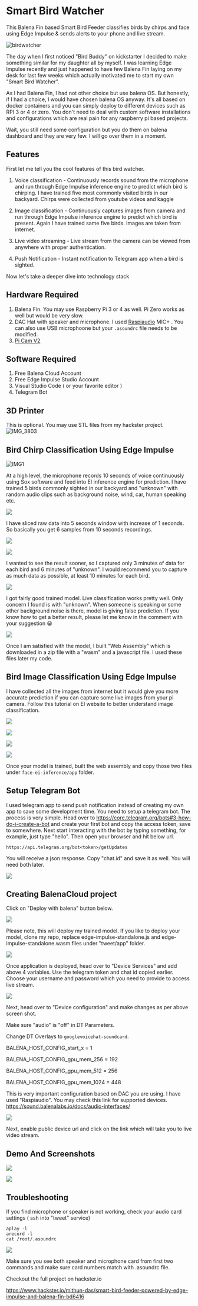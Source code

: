 # Smart Bird Watcher

This Balena Fin based Smart Bird Feeder classifies birds by chirps and face using Edge Impulse & sends alerts to your phone and live stream.

![birdwatcher](https://user-images.githubusercontent.com/9275193/103363629-8eb2f580-4a89-11eb-919b-d12f45d013b5.jpg)

The day when I first noticed "Bird Buddy" on kickstarter I decided to make something similar for my daughter all by myself. I was learning Edge Impulse recently and just happened to have few Balena Fin laying on my desk for last few weeks which actually motivated me to start my own "Smart Bird Watcher".

As I had Balena Fin, I had not other choice but use balena OS. But honestly, if I had a choice, I would have chosen balena OS anyway. It's all based on docker containers and you can simply deploy to different devices such as RPI 3 or 4 or zero. You don't need to deal with custom software installations and configurations which are real pain for any raspberry pi based projects.

Wait, you still need some configuration but you do them on balena dashboard and they are very few. I will go over them in a moment.

## Features
First let me tell you the cool features of this bird watcher.

1. Voice classification - Continuously records sound from the microphone and run through Edge Impulse inference engine to predict which bird is chirping. I have trained five most commonly visited birds in our backyard. Chirps were collected from youtube videos and kaggle

2. Image classification - Continuously captures images from camera and run through Edge Impulse inference engine to predict which bird is present. Again I have trained same five birds. Images are taken from internet.

3. Live video streaming - Live stream from the camera can be viewed from anywhere with proper authentication.

4. Push Notification - Instant notification to Telegram app when a bird is sighted.

Now let's take a deeper dive into technology stack

## Hardware Required
1. Balena Fin. You may use Raspberry Pi 3 or 4 as well. Pi Zero works as well but would be very slow.
2. DAC Hat with speaker and microphone. I used [Raspiaudio](https://raspiaudio.com/produit/mic) MIC+ . You can also use USB microphoone but your `.asoundrc` file needs to be modified. 
3. [Pi Cam V2](https://www.amazon.com/Raspberry-Pi-Camera-Module-Megapixel/dp/B01ER2SKFS)

## Software Required
1. Free Balena Cloud Account 
2. Free Edge Impulse Studio Account
3. Visual Studio Code ( or your favorite editor ) 
4. Telegram Bot

## 3D Printer 
This is optional. You may use STL files from my hackster project.
![IMG_3803](https://user-images.githubusercontent.com/9275193/103364208-29f89a80-4a8b-11eb-99f9-a4db6474c0b6.jpg)

## Bird Chirp Classification Using Edge Impulse
![IMG1](https://hackster.imgix.net/uploads/attachments/1236230/0_qgo58objuzppam6q_(1)_8LWY7wN8l1.jpeg?auto=compress%2Cformat&w=740&h=555&fit=max)

At a high level, the microphone records 10 seconds of voice continuously using Sox software and feed into EI inference engine for prediction. I have trained 5 birds commonly sighted in our backyard and "unknown" with random audio clips such as background noise, wind, car, human speaking etc.

![](https://hackster.imgix.net/uploads/attachments/1236231/screen_shot_2020-12-25_at_8_54_21_pm_GSqldygInE.png?auto=compress%2Cformat&w=740&h=555&fit=max)

I have sliced raw data into 5 seconds window with increase of 1 seconds. So basically you get 6 samples from 10 seconds recordings.

![](https://hackster.imgix.net/uploads/attachments/1236234/screen_shot_2020-12-25_at_9_37_35_pm_x0stax4yXG.png?auto=compress%2Cformat&w=740&h=555&fit=max)

![](https://hackster.imgix.net/uploads/attachments/1236235/screen_shot_2020-12-25_at_9_53_25_pm_8gxr1ZEu1N.png?auto=compress%2Cformat&w=740&h=555&fit=max)

I wanted to see the result sooner, so I captured only 3 minutes of data for each bird and 6 minutes of "unknown". I would recommend you to capture as much data as possible, at least 10 minutes for each bird.

![](https://hackster.imgix.net/uploads/attachments/1236236/screen_shot_2020-12-25_at_9_58_32_pm_f3ozmUIsVa.png?auto=compress%2Cformat&w=740&h=555&fit=max)


I got fairly good trained model. Live classification works pretty well. Only concern I found is with "unknown". When someone is speaking or some other background noise is there, model is giving false prediction. If you know how to get a better result, please let me know in the comment with your suggestion 😀

![](https://hackster.imgix.net/uploads/attachments/1236238/screen_shot_2020-12-25_at_10_06_00_pm_BDN5rjhnhu.png?auto=compress%2Cformat&w=740&h=555&fit=max)

Once I am satisfied with the model, I built "Web Assembly" which is downloaded in a zip file with a "wasm" and a javascript file. I used these files later my code.

## Bird Image Classification Using Edge Impulse
I have collected all the images from internet but it would give you more accurate prediction if you can capture some live images from your pi camera. Follow this tutorial on EI website to better understand image classification.

![](https://hackster.imgix.net/uploads/attachments/1236472/screen_shot_2020-12-26_at_2_15_22_pm_VsIytULlmb.png?auto=compress%2Cformat&w=740&h=555&fit=max)

![](https://hackster.imgix.net/uploads/attachments/1236473/screen_shot_2020-12-26_at_2_23_05_pm_RC5zHxrSd8.png?auto=compress%2Cformat&w=740&h=555&fit=max)

![](https://hackster.imgix.net/uploads/attachments/1236497/screen_shot_2020-12-26_at_3_11_15_pm_IgQL2EjGo2.png?auto=compress%2Cformat&w=740&h=555&fit=max)

![](https://hackster.imgix.net/uploads/attachments/1236498/screen_shot_2020-12-26_at_3_09_32_pm_gAsZUMAzS6.png?auto=compress%2Cformat&w=740&h=555&fit=max)

Once your model is trained, built the web assembly and copy those two files under `face-ei-inference/app` folder.

## Setup Telegram Bot
I used telegram app to send push notification instead of creating my own app to save some development time. You need to setup a telegram bot. The process is very simple. Head over to https://core.telegram.org/bots#3-how-do-i-create-a-bot and create your first bot and copy the access token, save to somewhere. Next start interacting with the bot by typing something, for example, just type "hello". Then open your browser and hit below url.

`https://api.telegram.org/bot<token>/getUpdates`

You will receive a json response. Copy "chat.id" and save it as well. You will need both later.

![](https://hackster.imgix.net/uploads/attachments/1236276/screen_shot_2020-12-25_at_10_47_49_pm_zd6IhbJA1d.png?auto=compress%2Cformat&w=740&h=555&fit=max)

## Creating BalenaCloud project
Click on "Deploy with balena" button below.

[![](https://balena.io/deploy.png)](https://dashboard.balena-cloud.com/deploy)

Please note, this will deploy my trained model. If you like to deploy your model, clone my repo, replace edge-impulse-standalone.js and edge-impulse-standalone.wasm files under "tweet/app" folder.

![](https://hackster.imgix.net/uploads/attachments/1236277/screen_shot_2020-12-25_at_10_53_34_pm_sgQig5r6JM.png?auto=compress%2Cformat&w=740&h=555&fit=max)

Once application is deployed, head over to "Device Services" and add above 4 variables. Use the telegram token and chat id copied earlier. Choose your username and password which you need to provide to access live stream.

![](https://hackster.imgix.net/uploads/attachments/1236283/screen_shot_2020-12-25_at_11_34_31_pm_S7r7mkXZSk.png?auto=compress%2Cformat&w=740&h=555&fit=max)

Next, head over to "Device configuration" and make changes as per above screen shot.

Make sure "audio" is "off" in DT Parameters.

Change DT Overlays to `googlevoicehat-soundcard`.

BALENA_HOST_CONFIG_start_x = 1

BALENA_HOST_CONFIG_gpu_mem_256 = 192

BALENA_HOST_CONFIG_gpu_mem_512 = 256

BALENA_HOST_CONFIG_gpu_mem_1024 = 448

This is very important configuration based on DAC you are using. I have used "Raspiaudio". You may check this link for supported devices. https://sound.balenalabs.io/docs/audio-interfaces/

![](https://hackster.imgix.net/uploads/attachments/1236284/screen_shot_2020-12-25_at_11_46_50_pm_sxOSGAcsGH.png?auto=compress%2Cformat&w=740&h=555&fit=max)

Next, enable public device url and click on the link which will take you to live video stream.

## Demo And Screenshots

![](https://hackster.imgix.net/uploads/attachments/1236515/screen_shot_2020-12-26_at_7_56_42_pm_1TBrQHbvel.png?auto=compress%2Cformat&w=740&h=555&fit=max)

![](https://hackster.imgix.net/uploads/attachments/1236516/screen_shot_2020-12-26_at_7_54_59_pm_nkUZUzfBF9.png?auto=compress%2Cformat&w=740&h=555&fit=max)

## Troubleshooting
If you find microphone or speaker is not working, check your audio card settings ( ssh into "tweet" service)

```
aplay -l
arecord -l
cat /root/.asoundrc
```
![](https://hackster.imgix.net/uploads/attachments/1236290/screen_shot_2020-12-26_at_1_34_30_am_5HDpnll5Cb.png?auto=compress%2Cformat&w=740&h=555&fit=max)



Make sure you see both speaker and microphone card from first two commands and make sure card numbers match with .asoundrc file.

Checkout the full project on hackster.io 

https://www.hackster.io/mithun-das/smart-bird-feeder-powered-by-edge-impulse-and-balena-fin-bd6416
